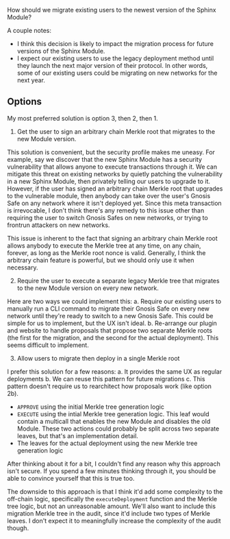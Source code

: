 How should we migrate existing users to the newest version of the Sphinx Module?

A couple notes:
* I think this decision is likely to impact the migration process for future versions of the Sphinx Module.
* I expect our existing users to use the legacy deployment method until they launch the next major version of their protocol. In other words, some of our existing users could be migrating on new networks for the next year.

## Options

My most preferred solution is option 3, then 2, then 1.

1. Get the user to sign an arbitrary chain Merkle root that migrates to the new Module version.

This solution is convenient, but the security profile makes me uneasy. For example, say we discover that the new Sphinx Module has a security vulnerability that allows anyone to execute transactions through it. We can mitigate this threat on existing networks by quietly patching the vulnerability in a new Sphinx Module, then privately telling our users to upgrade to it. However, if the user has signed an arbitrary chain Merkle root that upgrades to the vulnerable module, then anybody can take over the user's Gnosis Safe on any network where it isn't deployed yet. Since this meta transaction is irrevocable, I don't think there's any remedy to this issue other than requiring the user to switch Gnosis Safes on new networks, or trying to frontrun attackers on new networks.

This issue is inherent to the fact that signing an arbitrary chain Merkle root allows anybody to execute the Merkle tree at any time, on any chain, forever, as long as the Merkle root nonce is valid. Generally, I think the arbitrary chain feature is powerful, but we should only use it when necessary.

2. Require the user to execute a separate legacy Merkle tree that migrates to the new Module version on every new network.

Here are two ways we could implement this:
a. Require our existing users to manually run a CLI command to migrate their Gnosis Safe on every new network until they're ready to switch to a new Gnosis Safe. This could be simple for us to implement, but the UX isn't ideal.
b. Re-arrange our plugin and website to handle proposals that propose two separate Merkle roots (the first for the migration, and the second for the actual deployment). This seems difficult to implement.

3. Allow users to migrate then deploy in a single Merkle root

I prefer this solution for a few reasons:
a. It provides the same UX as regular deployments
b. We can reuse this pattern for future migrations
c. This pattern doesn't require us to rearchitect how proposals work (like option 2b).

* `APPROVE` using the initial Merkle tree generation logic
* `EXECUTE` using the intial Merkle tree generation logic. This leaf would contain a multicall that enables the new Module and disables the old Module. These two actions could probably be split across two separate leaves, but that's an implementation detail.
* The leaves for the actual deployment using the new Merkle tree generation logic

After thinking about it for a bit, I couldn't find any reason why this approach isn't secure. If you spend a few minutes thinking through it, you should be able to convince yourself that this is true too.

The downside to this approach is that I think it'd add some complexity to the off-chain logic, specifically the `executeDeployment` function and the Merkle tree logic, but not an unreasonable amount. We'll also want to include this migration Merkle tree in the audit, since it'd include two types of Merkle leaves. I don't expect it to meaningfully increase the complexity of the audit though.
